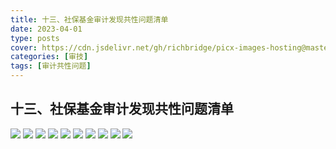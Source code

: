 ```yaml
---
title: 十三、社保基金审计发现共性问题清单
date: 2023-04-01
type: posts
cover: https://cdn.jsdelivr.net/gh/richbridge/picx-images-hosting@master/thumbnail/审技.jpg
categories: [审技]
tags: [审计共性问题]
---
```

## 十三、社保基金审计发现共性问题清单

![](https://cdn.jsdelivr.net/gh/richbridge/picx-images-hosting@master/审技/共性问题清单/社保基金审计发现共性问题清单/社保基金审计发现共性问题清单_1.jpg)
![](https://cdn.jsdelivr.net/gh/richbridge/picx-images-hosting@master/审技/共性问题清单/社保基金审计发现共性问题清单/社保基金审计发现共性问题清单_2.jpg)
![](https://cdn.jsdelivr.net/gh/richbridge/picx-images-hosting@master/审技/共性问题清单/社保基金审计发现共性问题清单/社保基金审计发现共性问题清单_3.jpg)
![](https://cdn.jsdelivr.net/gh/richbridge/picx-images-hosting@master/审技/共性问题清单/社保基金审计发现共性问题清单/社保基金审计发现共性问题清单_4.jpg)
![](https://cdn.jsdelivr.net/gh/richbridge/picx-images-hosting@master/审技/共性问题清单/社保基金审计发现共性问题清单/社保基金审计发现共性问题清单_5.jpg)
![](https://cdn.jsdelivr.net/gh/richbridge/picx-images-hosting@master/审技/共性问题清单/社保基金审计发现共性问题清单/社保基金审计发现共性问题清单_6.jpg)
![](https://cdn.jsdelivr.net/gh/richbridge/picx-images-hosting@master/审技/共性问题清单/社保基金审计发现共性问题清单/社保基金审计发现共性问题清单_7.jpg)
![](https://cdn.jsdelivr.net/gh/richbridge/picx-images-hosting@master/审技/共性问题清单/社保基金审计发现共性问题清单/社保基金审计发现共性问题清单_8.jpg)
![](https://cdn.jsdelivr.net/gh/richbridge/picx-images-hosting@master/审技/共性问题清单/社保基金审计发现共性问题清单/社保基金审计发现共性问题清单_9.jpg)
![](https://cdn.jsdelivr.net/gh/richbridge/picx-images-hosting@master/审技/共性问题清单/社保基金审计发现共性问题清单/社保基金审计发现共性问题清单_10.jpg)
